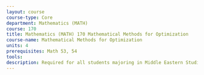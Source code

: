 ```yaml
---
layout: course 
course-type: Core
department: Mathematics (MATH)
course: 170
title: Mathematics (MATH) 170 Mathematical Methods for Optimization
course-name: Mathematical Methods for Optimization
units: 4
prerequisites: Math 53, 54
tools: 
description: Required for all students majoring in Middle Eastern Studies, open to all students in International and Area Studies Teaching Program focusing on the Middle East interdisciplinary research strategies for the collection, interpretation, and analysis of data. Course integrates the study of the fundamental theories of social science, with the practical techniques of social science research methods.
---
```


